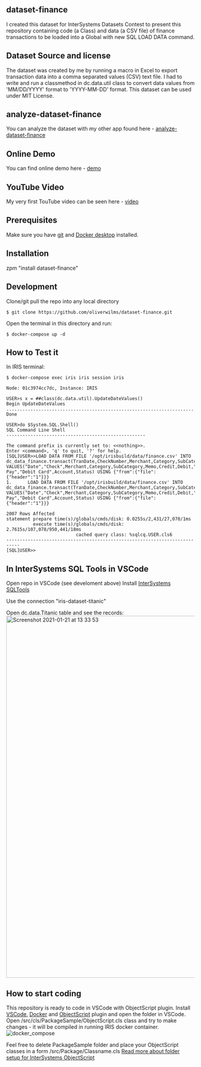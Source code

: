 ## dataset-finance
I created this dataset for InterSystems Datasets Contest to present this repository containing code (a Class) and data (a CSV file) of finance transactions to be loaded into a Global with new SQL LOAD DATA command.

## Dataset Source and license
The dataset was created by me by running a macro in Excel to export transaction data into a comma separated values (CSV) text file.
I had to write and run a classmethod in dc.data.util class to convert data values from 'MM/DD/YYYY' format to 'YYYY-MM-DD' format. 
This dataset can be used under MIT License.

## analyze-dataset-finance
You can analyze the dataset with my other app found here - [analyze-dataset-finance](https://github.com/oliverwilms/analyze-dataset-finance.git)

## Online Demo
You can find online demo here - [demo](https://finance.demo.community.intersystems.com/dsw/index.html#/USER/Generated/Samples%20for%20finance.dashboard)

## YouTube Video
My very first TouTube video can be seen here - [video](https://youtu.be/2lK1aHUFZek)

## Prerequisites
Make sure you have [git](https://git-scm.com/book/en/v2/Getting-Started-Installing-Git) and [Docker desktop](https://www.docker.com/products/docker-desktop) installed.

## Installation 

zpm "install dataset-finance"

## Development

Clone/git pull the repo into any local directory

```
$ git clone https://github.com/oliverwilms/dataset-finance.git
```

Open the terminal in this directory and run:

```
$ docker-compose up -d
```

## How to Test it

In IRIS terminal:

```
$ docker-compose exec iris iris session iris

Node: 01c3974cc7dc, Instance: IRIS

USER>s x = ##class(dc.data.util).UpdateDateValues()
Begin UpdateDateValues
............................................................................................................................................................................................................................................................................................................................................................................................................................................................................................................................................................................................................................................................................................................................................................................................................................................................................................................................................................................................................................................................................................................................................................................................................................................................................................................................................................................................................................................................................................................................................................................................................................................................................................................................................................................................................................................................................................................................................................................................................................................................................................UpdateDateValues Done

USER>do $System.SQL.Shell()
SQL Command Line Shell
----------------------------------------------------

The command prefix is currently set to: <<nothing>>.
Enter <command>, 'q' to quit, '?' for help.
[SQL]USER>>LOAD DATA FROM FILE '/opt/irisbuild/data/finance.csv' INTO dc_data_finance.transact(TranDate,CheckNumber,Merchant,Category,SubCategory,Memo,Credit,Debit,BillPay,DebitCard,Account,Status) VALUES("Date","Check",Merchant,Category,SubCategory,Memo,Credit,Debit,"Bill Pay","Debit Card",Account,Status) USING {"from":{"file":{"header":"1"}}}
1.      LOAD DATA FROM FILE '/opt/irisbuild/data/finance.csv' INTO dc_data_finance.transact(TranDate,CheckNumber,Merchant,Category,SubCategory,Memo,Credit,Debit,BillPay,DebitCard,Account,Status) VALUES("Date","Check",Merchant,Category,SubCategory,Memo,Credit,Debit,"Bill Pay","Debit Card",Account,Status) USING {"from":{"file":{"header":"1"}}}

2007 Rows Affected
statement prepare time(s)/globals/cmds/disk: 0.0255s/2,431/27,070/1ms
          execute time(s)/globals/cmds/disk: 2.7615s/107,078/950,441/18ms
                          cached query class: %sqlcq.USER.cls6
---------------------------------------------------------------------------
[SQL]USER>>
```

## In InterSystems SQL Tools in VSCode
Open repo in VSCode (see develoment above)
Install [InterSystems SQLTools](https://marketplace.visualstudio.com/items?itemName=intersystems-community.sqltools-intersystems-driver)

Use the connection "iris-dataset-titanic"

Open dc.data.Titanic table and see the records:
<img width="968" alt="Screenshot 2021-01-21 at 13 33 53" src="https://user-images.githubusercontent.com/2781759/105340135-8e23ff80-5bee-11eb-9e5e-ff87dfdab047.png">


## How to start coding
This repository is ready to code in VSCode with ObjectScript plugin.
Install [VSCode](https://code.visualstudio.com/), [Docker](https://marketplace.visualstudio.com/items?itemName=ms-azuretools.vscode-docker) and [ObjectScript](https://marketplace.visualstudio.com/items?itemName=daimor.vscode-objectscript) plugin and open the folder in VSCode.
Open /src/cls/PackageSample/ObjectScript.cls class and try to make changes - it will be compiled in running IRIS docker container.
![docker_compose](https://user-images.githubusercontent.com/2781759/76656929-0f2e5700-6547-11ea-9cc9-486a5641c51d.gif)

Feel free to delete PackageSample folder and place your ObjectScript classes in a form
/src/Package/Classname.cls
[Read more about folder setup for InterSystems ObjectScript](https://community.intersystems.com/post/simplified-objectscript-source-folder-structure-package-manager)
